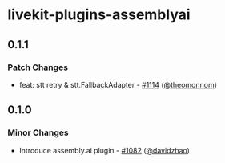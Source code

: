 # livekit-plugins-assemblyai

## 0.1.1

### Patch Changes

- feat: stt retry & stt.FallbackAdapter - [#1114](https://github.com/livekit/agents/pull/1114) ([@theomonnom](https://github.com/theomonnom))

## 0.1.0

### Minor Changes

- Introduce assembly.ai plugin - [#1082](https://github.com/livekit/agents/pull/1082) ([@davidzhao](https://github.com/davidzhao))

